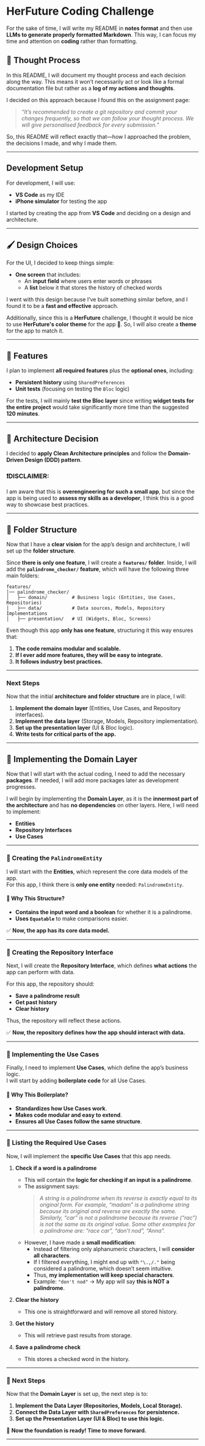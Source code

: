 # HerFuture Coding Challenge

For the sake of time, I will write my README in **notes format** and then use **LLMs to generate properly formatted Markdown**. This way, I can focus my time and attention on **coding** rather than formatting.

## **📝 Thought Process**

In this README, I will document my thought process and each decision along the way. This means it won’t necessarily act or look like a formal documentation file but rather as a **log of my actions and thoughts**.

I decided on this approach because I found this on the assignment page:

> _“It’s recommended to create a git repository and commit your changes frequently, so that we can follow your thought process. We will give personalised feedback for every submission.”_

So, this README will reflect exactly that—how I approached the problem, the decisions I made, and why I made them.

---

## **Development Setup**

For development, I will use:

- **VS Code** as my IDE
- **iPhone simulator** for testing the app

I started by creating the app from **VS Code** and deciding on a design and architecture.

---

## **🖌️ Design Choices**

For the UI, I decided to keep things simple:

- **One screen** that includes:
  - An **input field** where users enter words or phrases
  - A **list** below it that stores the history of checked words

I went with this design because I’ve built something similar before, and I found it to be a **fast and effective** approach.

Additionally, since this is a **HerFuture** challenge, I thought it would be nice to use **HerFuture's color theme** for the app 🎨. So, I will also create a **theme** for the app to match it.

---

## **📌 Features**

I plan to implement **all required features** plus the **optional ones**, including:

- **Persistent history** using `SharedPreferences`
- **Unit tests** (focusing on testing the `Bloc` logic)

For the tests, I will mainly **test the Bloc layer** since writing **widget tests for the entire project** would take significantly more time than the suggested **120 minutes**.

---

## **📌 Architecture Decision**

I decided to **apply Clean Architecture principles** and follow the **Domain-Driven Design (DDD) pattern**.

### **❗DISCLAIMER**:

I am aware that this is **overengineering for such a small app**, but since the app is being used to **assess my skills as a developer**, I think this is a good way to showcase best practices.

---

## **📂 Folder Structure**

Now that I have a **clear vision** for the app’s design and architecture, I will set up the **folder structure**.

Since **there is only one feature**, I will create a **`features/` folder**. Inside, I will add the **`palindrome_checker/` feature**, which will have the following three main folders:

```plaintext
features/
│── palindrome_checker/
│   ├── domain/         # Business logic (Entities, Use Cases, Repositories)
│   ├── data/           # Data sources, Models, Repository Implementations
│   ├── presentation/   # UI (Widgets, Bloc, Screens)
```

Even though this app **only has one feature**, structuring it this way ensures that:

1. **The code remains modular and scalable.**
2. **If I ever add more features, they will be easy to integrate.**
3. **It follows industry best practices.**

---

### **Next Steps**

Now that the initial **architecture and folder structure** are in place, I will:

1. **Implement the domain layer** (Entities, Use Cases, and Repository interfaces).
2. **Implement the data layer** (Storage, Models, Repository implementation).
3. **Set up the presentation layer** (UI & Bloc logic).
4. **Write tests for critical parts of the app.**

---

## **🚀 Implementing the Domain Layer**

Now that I will start with the actual coding, I need to add the necessary **packages**. If needed, I will add more packages later as development progresses.

I will begin by implementing the **Domain Layer**, as it is the **innermost part of the architecture** and has **no dependencies** on other layers. Here, I will need to implement:

- **Entities**
- **Repository Interfaces**
- **Use Cases**

---

### **📌 Creating the `PalindromeEntity`**

I will start with the **Entities**, which represent the core data models of the app.  
For this app, I think there is **only one entity** needed: `PalindromeEntity`.

#### **🔹 Why This Structure?**

- **Contains the input word and a boolean** for whether it is a palindrome.
- **Uses `Equatable`** to make comparisons easier.

✅ **Now, the app has its core data model.**

---

### **📌 Creating the Repository Interface**

Next, I will create the **Repository Interface**, which defines **what actions** the app can perform with data.

For this app, the repository should:

- **Save a palindrome result**
- **Get past history**
- **Clear history**

Thus, the repository will reflect these actions.

✅ **Now, the repository defines how the app should interact with data.**

---

### **📌 Implementing the Use Cases**

Finally, I need to implement **Use Cases**, which define the app’s business logic.  
I will start by adding **boilerplate code** for all Use Cases.

#### **🔹 Why This Boilerplate?**

- **Standardizes how Use Cases work**.
- **Makes code modular and easy to extend**.
- **Ensures all Use Cases follow the same structure**.

---

### **📌 Listing the Required Use Cases**

Now, I will implement the **specific Use Cases** that this app needs.

1. **Check if a word is a palindrome**

   - This will contain the **logic for checking if an input is a palindrome**.
   - The assignment says:
     > _A string is a palindrome when its reverse is exactly equal to its original form. For example, “madam” is a palindrome string because its original and reverse are exactly the same. Similarly, “car” is not a palindrome because its reverse (“rac”) is not the same as its original value. Some other examples for a palindrome are: “race car”, “don’t nod”, “Anna”._
   - However, I have made a **small modification**:
     - Instead of filtering only alphanumeric characters, I will **consider all characters**.
     - If I filtered everything, I might end up with `"\.,/."` being considered a palindrome, which doesn’t seem intuitive.
     - Thus, **my implementation will keep special characters**.
     - Example: `"don't nod"` → My app will say **this is NOT a palindrome**.

2. **Clear the history**

   - This one is straightforward and will remove all stored history.

3. **Get the history**

   - This will retrieve past results from storage.

4. **Save a palindrome check**
   - This stores a checked word in the history.

---

### **📌 Next Steps**

Now that the **Domain Layer** is set up, the next step is to:

1. **Implement the Data Layer (Repositories, Models, Local Storage).**
2. **Connect the Data Layer with `SharedPreferences` for persistence.**
3. **Set up the Presentation Layer (UI & Bloc) to use this logic.**

🚀 **Now the foundation is ready! Time to move forward.**

---
